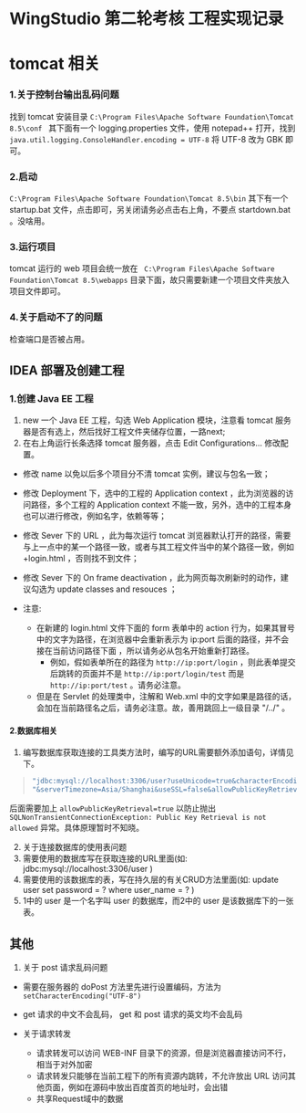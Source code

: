# WingStudio 第二轮考核 工程实现记录

# tomcat 相关

### 1.关于控制台输出乱码问题

找到 tomcat 安装目录 `C:\Program Files\Apache Software Foundation\Tomcat 8.5\conf ` 其下面有一个 logging.properties 文件，使用 notepad++ 打开，找到 `java.util.logging.ConsoleHandler.encoding = UTF-8`  将 UTF-8 改为 GBK 即可。

### 2.启动

` C:\Program Files\Apache Software Foundation\Tomcat 8.5\bin ` 其下有一个 startup.bat 文件，点击即可，另关闭请务必点击右上角，不要点 startdown.bat 。没啥用。

### 3.运行项目

tomcat 运行的 web 项目会统一放在 ` C:\Program Files\Apache Software Foundation\Tomcat 8.5\webapps` 目录下面，故只需要新建一个项目文件夹放入项目文件即可。

### 4.关于启动不了的问题

检查端口是否被占用。

## IDEA 部署及创建工程

### 1.创建 Java EE 工程

1. new 一个 Java EE 工程，勾选 Web Application 模块，注意看 tomcat 服务器是否有选上，然后找好工程文件夹储存位置，一路next;
2. 在右上角运行长条选择 tomcat 服务器，点击 Edit Configurations... 修改配置。
  - 修改 name 以免以后多个项目分不清 tomcat 实例，建议与包名一致；
  - 修改 Deployment 下，选中的工程的 Application context ，此为浏览器的访问路径，多个工程的 Application context 不能一致，另外，选中的工程本身也可以进行修改，例如名字，依赖等等；
  - 修改 Sever 下的 URL ，此为每次运行 tomcat 浏览器默认打开的路径，需要与上一点中的某一个路径一致，或者与其工程文件当中的某个路径一致，例如 +login.html ，否则找不到文件；
  - 修改 Sever 下的 On frame deactivation ，此为网页每次刷新时的动作，建议勾选为 update classes and resouces ；

- 注意:
  - 在新建的 login.html 文件下面的 form 表单中的 action 行为，如果其冒号中的文字为路径，在浏览器中会重新表示为 ip:port 后面的路径，并不会接在当前访问路径下面 ，所以请务必从包名开始重新打路径。
    - 例如，假如表单所在的路径为 `http://ip:port/login` ，则此表单提交后跳转的页面并不是 `http://ip:port/login/test` 而是 `http://ip:port/test` 。请务必注意。
  - 但是在 Servlet 的处理类中，注解和 Web.xml 中的文字如果是路径的话，会加在当前路径名之后，请务必注意。故，善用跳回上一级目录 "/../" 。


#### 2.数据库相关

1. 编写数据库获取连接的工具类方法时，编写的URL需要额外添加语句，详情见下。

> ```bash
> "jdbc:mysql://localhost:3306/user?useUnicode=true&characterEncoding=UTF-8" +
> "&serverTimezone=Asia/Shanghai&useSSL=false&allowPublicKeyRetrieval=true"
> ```


后面需要加上 `allowPublicKeyRetrieval=true` 以防止抛出 `SQLNonTransientConnectionException: Public Key Retrieval is not allowed` 异常。具体原理暂时不知晓。

2. 关于连接数据库的使用表问题
  1. 需要使用的数据库写在获取连接的URL里面(如: jdbc:mysql://localhost:3306/user )
  2. 需要使用的该数据库的表，写在持久层的有关CRUD方法里面(如: update user set password = ? where user_name = ? )
  3. 1中的 user 是一个名字叫 user 的数据库，而2中的 user 是该数据库下的一张表。


## 其他

1. 关于 post 请求乱码问题
  - 需要在服务器的 doPost 方法里先进行设置编码，方法为 `setCharacterEncoding("UTF-8")`
  - get 请求的中文不会乱码， get 和 post 请求的英文均不会乱码

- 关于请求转发
  - 请求转发可以访问 WEB-INF 目录下的资源，但是浏览器直接访问不行，相当于对外加密
  - 请求转发只能够在当前工程下的所有资源内跳转，不允许放出 URL 访问其他页面，例如在源码中放出百度首页的地址时，会出错
  - 共享Request域中的数据


